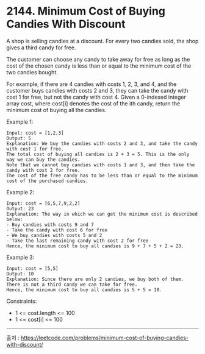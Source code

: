 # 2144. Minimum Cost of Buying Candies With Discount

A shop is selling candies at a discount. For every two candies sold, the shop gives a third candy for free.

The customer can choose any candy to take away for free as long as the cost of the chosen candy is less than or equal to the minimum cost of the two candies bought.

For example, if there are 4 candies with costs 1, 2, 3, and 4, and the customer buys candies with costs 2 and 3, they can take the candy with cost 1 for free, but not the candy with cost 4.
Given a 0-indexed integer array cost, where cost[i] denotes the cost of the ith candy, return the minimum cost of buying all the candies.
 

Example 1:

```
Input: cost = [1,2,3]
Output: 5
Explanation: We buy the candies with costs 2 and 3, and take the candy with cost 1 for free.
The total cost of buying all candies is 2 + 3 = 5. This is the only way we can buy the candies.
Note that we cannot buy candies with costs 1 and 3, and then take the candy with cost 2 for free.
The cost of the free candy has to be less than or equal to the minimum cost of the purchased candies.
```

Example 2:

```
Input: cost = [6,5,7,9,2,2]
Output: 23
Explanation: The way in which we can get the minimum cost is described below:
- Buy candies with costs 9 and 7
- Take the candy with cost 6 for free
- We buy candies with costs 5 and 2
- Take the last remaining candy with cost 2 for free
Hence, the minimum cost to buy all candies is 9 + 7 + 5 + 2 = 23.
```


Example 3:
```
Input: cost = [5,5]
Output: 10
Explanation: Since there are only 2 candies, we buy both of them. There is not a third candy we can take for free.
Hence, the minimum cost to buy all candies is 5 + 5 = 10.
```

Constraints:

- 1 <= cost.length <= 100
- 1 <= cost[i] <= 100

---


출처 : https://leetcode.com/problems/minimum-cost-of-buying-candies-with-discount/